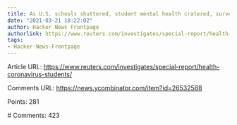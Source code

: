 ```yaml
---
title: As U.S. schools shuttered, student mental health cratered, survey finds
date: "2021-03-21 18:22:02"
author: Hacker News Frontpage
authorlink: https://www.reuters.com/investigates/special-report/health-coronavirus-students/
tags:
- Hacker-News-Frontpage
---
```


<p>Article URL: <a href="https://www.reuters.com/investigates/special-report/health-coronavirus-students/">https://www.reuters.com/investigates/special-report/health-coronavirus-students/</a></p>
<p>Comments URL: <a href="https://news.ycombinator.com/item?id=26532588">https://news.ycombinator.com/item?id=26532588</a></p>
<p>Points: 281</p>
<p># Comments: 423</p>
